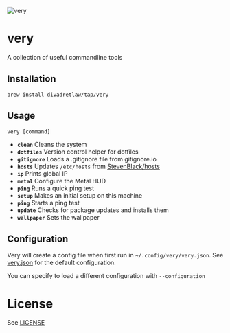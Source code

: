 ![very](https://user-images.githubusercontent.com/6899256/35834766-70047090-0ad7-11e8-939a-cfb644880441.png)

# very

A collection of useful commandline tools

## Installation

```
brew install divadretlaw/tap/very
```

## Usage

```
very [command]
```

* **`clean`** Cleans the system
* **`dotfiles`** Version control helper for dotfiles
* **`gitignore`** Loads a .gitignore file from gitignore.io
* **`hosts`** Updates `/etc/hosts` from [StevenBlack/hosts](https://github.com/StevenBlack/hosts)
* **`ip`** Prints global IP
* **`metal`** Configure the Metal HUD
* **`ping`** Runs a quick ping test
* **`setup`** Makes an initial setup on this machine
* **`ping`** Starts a ping test
* **`update`** Checks for package updates and installs them
* **`wallpaper`** Sets the wallpaper

## Configuration

Very will create a config file when first run in `~/.config/very/very.json`. See [very.json](very.json) for the default configuration.

You can specify to load a different configuration with `--configuration`

# License

See [LICENSE](LICENSE)
